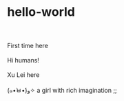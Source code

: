 # hello-world<br></br>
First time here<br></br>
Hi humans!<br></br>
Xu Lei here <br></br>
(๑•̀ㅂ•́)و✧ a girl with rich imagination ;;<br></br> 
